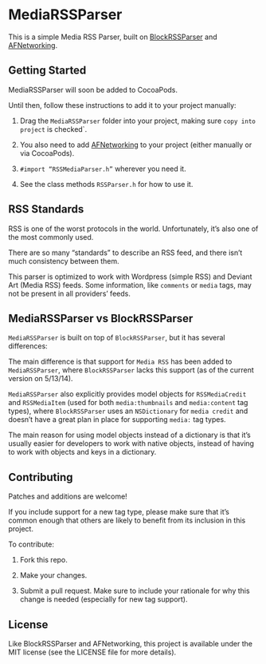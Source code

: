 # MediaRSSParser

This is a simple Media RSS Parser, built on <a href=“https://github.com/tibo/BlockRSSParser”>BlockRSSParser</a> and <a href="https://github.com/AFNetworking/AFNetworking/">AFNetworking</a>.

## Getting Started

MediaRSSParser will soon be added to CocoaPods.

Until then, follow these instructions to add it to your project manually:

1. Drag the `MediaRSSParser` folder into your project, making sure `copy into project` is checked`.
	
2. You also need to add <a href="https://github.com/AFNetworking/AFNetworking/">AFNetworking</a> to your project (either manually or via CocoaPods).

3. `#import “RSSMediaParser.h”` wherever you need it.

4. See the class methods `RSSParser.h` for how to use it.

## RSS Standards

RSS is one of the worst protocols in the world. Unfortunately, it’s also one of the most commonly used.

There are so many “standards” to describe an RSS feed, and there isn’t much consistency between them.

This parser is optimized to work with Wordpress (simple RSS) and Deviant Art (Media RSS) feeds. Some information, like `comments` or `media` tags, may not be present in all providers’ feeds.

## MediaRSSParser vs BlockRSSParser

`MediaRSSParser` is built on top of `BlockRSSParser`, but it has several differences:

The main difference is that support for `Media RSS` has been added to `MediaRSSParser`, where `BlockRSSParser` lacks this support (as of the current version on 5/13/14).

`MediaRSSParser` also explicitly provides model objects for `RSSMediaCredit` and `RSSMediaItem` (used for both `media:thumbnails` and `media:content` tag types), where `BlockRSSParser` uses an `NSDictionary` for `media credit` and doesn’t have a great plan in place for supporting `media:` tag types.

The main reason for using model objects instead of a dictionary is that it’s usually easier for developers to work with native objects, instead of having to work with objects and keys in a dictionary.

## Contributing

Patches and additions are welcome!

If you include support for a new tag type, please make sure that it’s common enough that others are likely to benefit from its inclusion in this project.

To contribute:

1) Fork this repo.

2) Make your changes.

3) Submit a pull request. Make sure to include your rationale for why this change is needed (especially for new tag support).

## License

Like BlockRSSParser and AFNetworking, this project is available under the MIT license (see the LICENSE file for more details).
